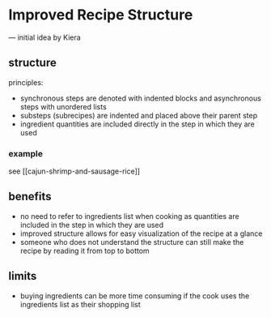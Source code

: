# Improved Recipe Structure

&mdash; initial idea by Kiera

## structure

principles:

- synchronous steps are denoted with indented blocks and asynchronous steps with unordered lists
- substeps (subrecipes) are indented and placed above their parent step
- ingredient quantities are included directly in the step in which they are used

### example

see [[cajun-shrimp-and-sausage-rice]]

## benefits

- no need to refer to ingredients list when cooking as quantities are included in the step in which they are used
- improved structure allows for easy visualization of the recipe at a glance
- someone who does not understand the structure can still make the recipe by reading it from top to bottom

## limits

- buying ingredients can be more time consuming if the cook uses the ingredients list as their shopping list

